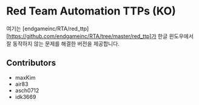 # Red Team Automation TTPs (KO)
여기는 [endgameinc/RTA/red_ttp][https://github.com/endgameinc/RTA/tree/master/red_ttp]가 한글 윈도우에서 잘 동작하지 않는 문제를 해결한 버전을 제공합니다.

## Contributors
* maxKim
* air83
* asch0712
* idk3669
